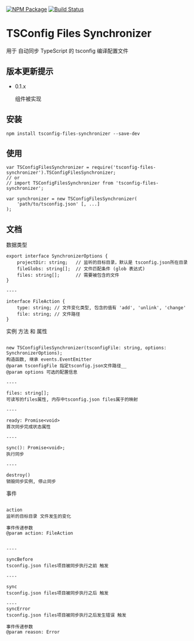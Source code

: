 [![NPM Package](https://badge.fury.io/js/tsconfig-files-synchronizer.svg)](https://www.npmjs.com/package/tsconfig-files-synchronizer)
[![Build Status](https://travis-ci.org/maolion/tsconfig-files-synchronizer.svg)](https://travis-ci.org/maolion/tsconfig-files-synchronizer)

# TSConfig Files Synchronizer

用于 自动同步 TypeScript 的 tsconfig 编译配置文件

##  版本更新提示
- 0.1.x

    组件被实现

## 安装

```
npm install tsconfig-files-synchronizer --save-dev
```

## 使用
```
var TSConfigFilesSynchronizer = require('tsconfig-files-synchronizer').TSConfigFilesSynchronizer;
// or 
// import TSConfigFilesSynchronizer from 'tsconfig-files-synchronizer';

var synchronizer = new TSConfigFilesSynchronizer(
    'path/to/tsconfig.json' [, ...]
);

```

## 文档

数据类型
```
export interface SynchronizerOptions {
    projectDir: string;   // 监听的目标目录，默认是 tsconfig.json所在目录
    fileGlobs: string[];  // 文件匹配条件 (glob 表达式)
    files: string[];      // 需要被包含的文件
}

----

interface FileAction {
    type: string; // 文件变化类型, 包含的值有 'add', 'unlink', 'change'
    file: string; // 文件路径
}
```

实例 方法 和 属性
```

new TSConfigFilesSynchronizer(tsconfigFile: string, options: SynchronizerOptions);
构造函数, 继承 events.EventEmitter
@param tsconfigFile 指定tsconfig.json文件路径__
@param options 可选的配置信息

----

files: string[];
可读写的files属性, 内存中tsconfig.json files属于的映射

----

ready: Promise<void>
首次同步完成状态属性

----

sync(): Promise<void>;
执行同步 

----

destroy()
销毁同步实例, 停止同步
```

事件

```

action
监听的目标目录 文件发生的变化

事件传递参数
@param action: FileAction


----

syncBefore
tsconfig.json files项目被同步执行之前 触发

----

sync 
tsconfig.json files项目被同步执行之后 触发

----
syncError
tsconfig.json files项目被同步执行之后发生错误 触发

事件传递参数
@param reason: Error

```
